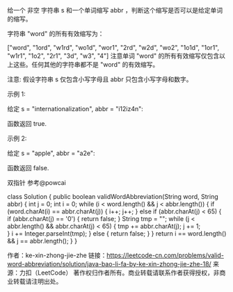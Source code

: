 给一个 非空 字符串 s 和一个单词缩写 abbr ，判断这个缩写是否可以是给定单词的缩写。

字符串 "word" 的所有有效缩写为：

["word", "1ord", "w1rd", "wo1d", "wor1", "2rd", "w2d", "wo2", "1o1d", "1or1", "w1r1", "1o2", "2r1", "3d", "w3", "4"]
注意单词 "word" 的所有有效缩写仅包含以上这些。任何其他的字符串都不是 "word" 的有效缩写。

注意:
假设字符串 s 仅包含小写字母且 abbr 只包含小写字母和数字。

示例 1:

给定 s = "internationalization", abbr = "i12iz4n":

函数返回 true.
 

示例 2:

给定 s = "apple", abbr = "a2e":

函数返回 false.


双指针 参考@powcai

class Solution {
    public boolean validWordAbbreviation(String word, String abbr) {
        int j = 0;
        int i = 0;
        while (i < word.length() && j < abbr.length()) {
            if (word.charAt(i) == abbr.charAt(j)) {
                i++;
                j++;
            } else if (abbr.charAt(j) < 65) {
                if (abbr.charAt(j) == '0') {
                    return false;
                }
                String tmp = "";
                while (j < abbr.length() && abbr.charAt(j) < 65) {
                    tmp += abbr.charAt(j);
                    j += 1;  
                }
                i += Integer.parseInt(tmp);
            } else {
                return false;
            }
        }
        return i == word.length() && j == abbr.length();
    }
}

作者：ke-xin-zhong-jie-zhe
链接：https://leetcode-cn.com/problems/valid-word-abbreviation/solution/java-bao-li-fa-by-ke-xin-zhong-jie-zhe-18/
来源：力扣（LeetCode）
著作权归作者所有。商业转载请联系作者获得授权，非商业转载请注明出处。